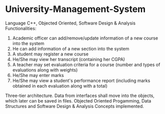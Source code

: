 # University-Management-System
Language C++, Objected Oriented, Software Design &amp; Analysis
Functionalities:
1) Academic officer can add/remove/update information of a new course into the system
2) He can add information of a new section into the system
3) A student may register a new course
4) He/She may view her transcript (containing her CGPA)
5) A teacher may set evaluation criteria for a course (number and types of evaluations along with weights)
6) He/She may enter marks
7) He/She may view a student's performance report (including marks obtained in each evaluation along with a total)

Three-tier architecture. Data from interfaces shall move into the objects, which later can be saved in files.
Objected Oriented Progamming, Data Structures and Software Design & Analysis Concepts implemented.
